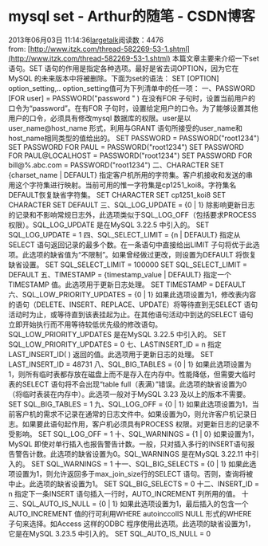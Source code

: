 # mysql set - Arthur的随笔 - CSDN博客
2013年06月03日 11:14:36[largetalk](https://me.csdn.net/largetalk)阅读数：4476
from: [http://www.itzk.com/thread-582269-53-1.shtml](http://www.itzk.com/thread-582269-53-1.shtml)
本篇文章主要来介绍一下set语句。SET 语句的作用是指定各种选项。最好是省去词OPTION，因为它在MySQL 的未来版本中将被删除。下面为set的语法：
SET [OPTION] option_setting,..
option_setting值可为下列清单中的任一项：
一、PASSWORD [FOR user] = PASSWORD("password " ) 在没有FOR 子句时，设置当前用户的口令为“password”。在有FOR 子句时，设置给定用户的口令。为了能够设置其他用户的口令，必须具有修改mysql 数据库的权限。user是以user_name@host_name 形式，利用与GRANT 语句所接受的user_name和host_name相同类型的值给出的。
SET PASSWORD = PASSWORD("root1234")
SET PASSWORD FOR PAUL = PASSWORD("root1234")
SET PASSWORD FOR PAUL@LOCALHOST = PASSWORD("root1234")
SET PASSWORD FOR bill@%.abc.com = PASSWORD("root1234")
二、CHARACTER SET {charset_name | DEFAULT} 指定客户机所用的字符集。客户机接收和发送的串用这个字符集进行映射。当前可用的惟一字符集是cp1251_koi8。字符集名DEFAULT恢复缺省字符集。
SET CHARACTER SET cp1251_koi8
SET CHARACTER SET DEFAULT
三、SQL_LOG_UPDATE = {0 | 1} 除影响更新日志的记录和不影响常规日志外，此选项类似于SQL_LOG_OFF（包括要求PROCESS 权限）。SQL_LOG_UPDATE 是在MySQL 3.22.5 中引入的。
SET SQL_LOG_UPDATE = 1
四、SQL_SELECT_LIMIT = {n | DEFAULT} 指定从SELECT 语句返回记录的最多个数。在一条语句中直接给出LIMIT 子句将优于此选项。此选项的缺省值为“不限制”。如果曾经做过更改，则设置为DEFAULT 将恢复缺省设置。
SET SQL_SELECT_LIMIT = 100000
SET SQL_SELECT_LIMIT = DEFAULT
五、TIMESTAMP = {timestamp_value | DEFAULT} 指定一个TIMESTAMP 值。此选项用于更新日志处理。
SET TIMESTAMP = DEFAULT
六、SQL_LOW_PRIORITY_UPDATES = {0 | 1} 如果此选项设置为1，修改表内容的语句（DELETE、INSERT、REPLACE、UPDATE）将等待直到无SELECT 语句活动时为止，或等待直到该表挂起为止。在其他语句活动中到达的SELECT 语句立即开始执行而不用等待较低优先级的修改语句。SQL_LOW_PRIORITY_UPDATES 是在MySQL 3.22.5 中引入的。
SET SQL_LOW_PRIORITY_UPDATES = 0
七、LASTINSERT_ID = n 指定LAST_INSERT_ID( ) 返回的值。此选项用于更新日志的处理。
SET LAST_INSERT_ID = 48731
八、SQL_BIG_TABLES = {0 | 1} 如果此选项设置为1，则所有临时表都存放在磁盘上而不是存入在内存中。性能降低，但需要大临时表的SELECT 语句将不会出现“table full（表满）”错误。此选项的缺省设置为0（将临时表装在内存中）。此选项一般对于MySQL 3.23 及以上的版本不需要。
SET SQL_BIG_TABLES = 1
九、SQL_LOG_OFF = {0 | 1} 如果此选项设置为1，当前客户机的需求不记录在通常的日志文件中。如果设置为0，则允许客户机记录日志。如果要此语句起作用，客户机必须具有PROCESS 权限。对更新日志的记录不受影响。
SET SQL_LOG_OFF = 1
十、SQL_WARNINGS = {1 | 0} 如果设置为1，MySQL 即使对单行插入也报告警告计数。一般，只对插入多行的INSERT语句报告警告计数。此选项的缺省设置为0。SQL_WARNINGS 是在MySQL 3.22.11 中引入的。
SET SQL_WARNINGS = 1
十一、SQL_BIG_SELECTS = {0 | 1} 如果此选项设置为1，则允许返回多于max_join_size行的SELECT 语句。否则，查询将被中止。此选项的缺省设置为1。
SET SQL_BIG_SELECTS = 0
十二、INSERT_ID = n 指定下一条INSERT 语句插入一行时，AUTO_INCREMENT 列所用的值。
十三、SQL_AUTO_IS_NULL = {0 | 1} 如果此选项设置为1，最后插入的包含一个AUTO_INCREMENT 值的行可利用WHERE autoinccolIS NULL 形式的WHERE 子句来选择。如Access 这样的ODBC 程序使用此选项。此选项的缺省设置为1，它是在MySQL 3.23.5 中引入的。
SET SQL_AUTO_IS_NULL = 0
